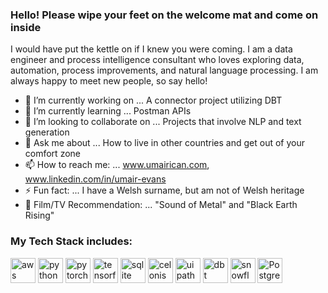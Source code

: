 ### Hello! Please wipe your feet on the welcome mat and come on inside

I would have put the kettle on if I knew you were coming. I am a data engineer and process intelligence consultant who loves exploring data, automation, process improvements, and natural language processing. I am always happy to meet new people, so say hello!


- 🔭 I’m currently working on ... A connector project utilizing DBT
- 🌱 I’m currently learning ... Postman APIs
- 👯 I’m looking to collaborate on ... Projects that involve NLP and text generation
- 💬 Ask me about ... How to live in other countries and get out of your comfort zone
- 📫 How to reach me: ... www.umairican.com, www.linkedin.com/in/umair-evans
- ⚡ Fun fact: ... I have a Welsh surname, but am not of Welsh heritage
- 🎦 Film/TV Recommendation: ... "Sound of Metal" and "Black Earth Rising"

### My Tech Stack includes:

<p align="left"><img src="https://www.vectorlogo.zone/logos/amazon_aws/amazon_aws-icon.svg" alt="aws" width="40" height="40"/>
<img src="https://www.vectorlogo.zone/logos/python/python-icon.svg" alt="python" width="40" height="40"/> <img
src="https://www.vectorlogo.zone/logos/pytorch/pytorch-icon.svg" alt="pytorch" width="40" height="40"/> <img 
src="https://www.vectorlogo.zone/logos/tensorflow/tensorflow-icon.svg" alt="tensorflow" width="40" height="40"/> <img
src="https://www.vectorlogo.zone/logos/sqlite/sqlite-icon.svg" alt="sqlite" width="40" height="40"/> <img
src="https://pbs.twimg.com/profile_images/1465964676211163136/g77r7uBz_400x400.jpg" alt="celonis" width="40" height="40"/> <img        
src="https://pbs.twimg.com/profile_images/1235171097903091712/yEBpbiQ4_400x400.jpg" alt="uipath" width="40" height="40"/> <img
src="https://pbs.twimg.com/profile_images/1410225967491076096/1n6iJpwj_400x400.jpg" alt="dbt" width="40" height="40"/> <img
src="https://www.vectorlogo.zone/logos/snowflake/snowflake-icon.svg" alt="snowflake" width="40" height="40"/> <img                                         
src="https://www.vectorlogo.zone/logos/postgresql/postgresql-icon.svg" alt="PostgreSQL" width="40" height="40"/></p><p>&nbsp;</p>
